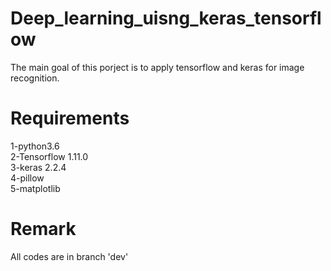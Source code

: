 # Deep_learning_uisng_keras_tensorflow
The main goal of  this porject is to apply tensorflow and keras for image recognition.

# Requirements
1-python3.6<br/>
2-Tensorflow 1.11.0<br/>
3-keras 2.2.4<br/>
4-pillow<br/>
5-matplotlib<br/>


# Remark 
All codes are in branch 'dev'

